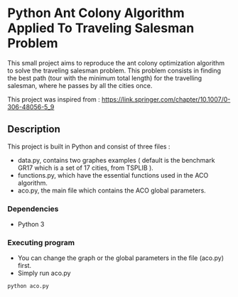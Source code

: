# Python Ant Colony Algorithm Applied To Traveling Salesman Problem 

This small project aims to reproduce the ant colony optimization algorithm to solve the traveling salesman problem. 
This problem consists in finding the best path (tour with the minimum  total length) for the travelling salesman, where he passes by all the cities once.

This project was inspired from : https://link.springer.com/chapter/10.1007/0-306-48056-5_9 

## Description

This project is built in Python and consist of three files :

* data.py, contains two graphes examples ( default is the benchmark GR17 which is a set of 17 cities, from TSPLIB ).
* functions.py, which have the essential functions used in the ACO algorithm.
* aco.py, the main file which contains the ACO global parameters.


### Dependencies

* Python 3


### Executing program
* You can change the graph or the global parameters in the file (aco.py) first.
* Simply run aco.py

```
python aco.py

```

